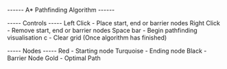 ------ A* Pathfinding Algorithm ------

----- Controls -----
Left Click - Place start, end or barrier nodes
Right Click - Remove start, end or barrier nodes
Space bar - Begin pathfinding visualisation
c - Clear grid (Once algorithm has finished)

----- Nodes -----
Red - Starting node
Turquoise - Ending node
Black - Barrier Node
Gold - Optimal Path
